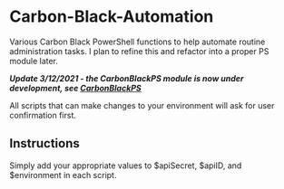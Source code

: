 # Carbon-Black-Automation
Various Carbon Black PowerShell functions to help automate routine administration tasks. I plan to refine this and refactor into a proper PS module later.

_**Update 3/12/2021 - the CarbonBlackPS module is now under development, see [CarbonBlackPS](https://github.com/timothymmurphy/CarbonBlackPS)**_

All scripts that can make changes to your environment will ask for user confirmation first.

## Instructions
Simply add your appropriate values to $apiSecret, $apiID, and $environment in each script.

